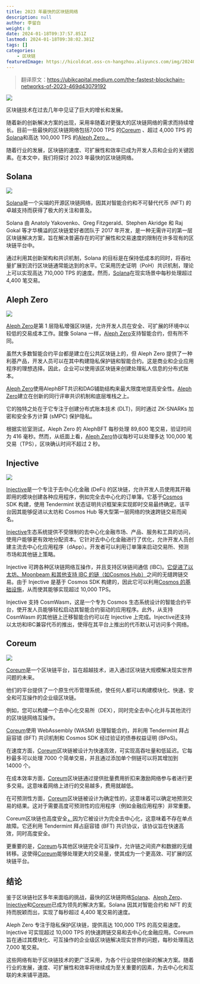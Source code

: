 ```yaml
---
title: 2023 年最快的区块链网络
description: null
author: 李留白
weight: 0
date: 2024-01-18T09:37:57.851Z
lastmod: 2024-01-18T09:38:02.381Z
tags: []
categories:
    - 区块链
featuredImage: https://hicoldcat.oss-cn-hangzhou.aliyuncs.com/img/20240118145546.png
---
```


>翻译原文：https://ubikcapital.medium.com/the-fastest-blockchain-networks-of-2023-469d43079192

![](https://hicoldcat.oss-cn-hangzhou.aliyuncs.com/img/20240118145546.png)

区块链技术在过去几年中见证了巨大的增长和发展。

随着新的创新解决方案的出现，采用率随着对更强大的区块链网络的需求而持续增长。目前一些最快的区块链网络包括7,000 TPS 的[Coreum](https://ubik.capital/coreum-2/) 、超过 4,000 TPS 的[Solana](https://ubik.capital/solana/)和高达 100,000 TPS 的[Aleph Zero 。](https://ubik.capital/aleph-zero/)

随着行业的发展，区块链的速度、可扩展性和效率已成为开发人员和企业的关键因素。在本文中，我们将探讨 2023 年最快的区块链网络。

## Solana

![](https://hicoldcat.oss-cn-hangzhou.aliyuncs.com/img/20240118145712.png)

[Solana](https://ubik.capital/solana/)是一个尖端的开源区块链网络，因其对智能合约和不可替代代币 (NFT) 的卓越支持而获得了极大的关注和普及。

Solana 由 Anatoly Yakovenko、Greg Fitzgerald、Stephen Akridge 和 Raj Gokal 等才华横溢的区块链爱好者团队于 2017 年开发，是一种无需许可的第一层区块链解决方案，旨在解决普遍存在的可扩展性和交易速度的限制在许多现有的区块链平台中。

通过利用其创新架构和共识机制，Solana 的目标是在保持低成本的同时，将吞吐量扩展到流行区块链通常能达到的水平。它采用历史证明（PoH）共识机制，理论上可以实现高达 710,000 TPS 的速度。然而，[Solana](https://ubik.capital/solana/)在现实场景中每秒处理超过 4,400 笔交易。

## Aleph Zero

![](https://hicoldcat.oss-cn-hangzhou.aliyuncs.com/img/20240118145735.png)

[Aleph Zero](https://ubik.capital/aleph-zero/)是第 1 层隐私增强区块链，允许开发人员在安全、可扩展的环境中以较低的交易成本工作。就像 Solana 一样，[Aleph Zero](https://ubik.capital/aleph-zero/)支持智能合约，但有所不同。

虽然大多数智能合约平台都是建立在公共区块链上的，但 Aleph Zero 提供了一种利基产品，开发人员可以在其中构建隐私保护链和智能合约。这是商业和企业应用程序的理想选择。因此，企业可以使用该区块链来创建处理私人信息的分布式账本。

[Aleph Zero](https://ubik.capital/aleph-zero/)使用AlephBFT共识和DAG辅助结构来最大限度地提高安全性。[Aleph Zero](https://ubik.capital/aleph-zero/)建立在创新的同行评审共识机制和底层堆栈之上。

它的独特之处在于它专注于创建分布式账本技术 (DLT)，同时通过 ZK-SNARKs 加密和安全多方计算 (sMPC) 保护隐私。

根据实验室测试，Aleph Zero 的 AlephBFT 每秒处理 89,600 笔交易，验证时间为 416 毫秒。然而，从纸面上看，[Aleph Zero](https://ubik.capital/aleph-zero/)协议每秒可以处理多达 100,000 笔交易（TPS），区块确认时间不超过 2 秒。

## Injective

![](https://hicoldcat.oss-cn-hangzhou.aliyuncs.com/img/20240118145757.png)

[Injective](https://ubik.capital/injective/)是一个专注于去中心化金融 (DeFi) 的区块链，允许开发人员使用其开箱即用的模块创建各种应用程序，例如完全去中心化的订单簿。它基于[Cosmos](https://ubik.capital/cosmos-hub/) SDK 构建，使用 Tendermint 状态证明共识框架来实现即时交易最终确定。该平台因其能够促进以太坊和 Cosmos Hub 等大型第一层网络的快速跨链交易而闻名。

[Injective](https://ubik.capital/injective/)生态系统提供不受限制的去中心化金融市场、产品、服务和工具的访问，使用户能够更有效地分配资本。它针对去中心化金融进行了优化，允许开发人员创建主流去中心化应用程序（dApp）。开发者可以利用订单簿来启动交易所、预测市场和其他链上策略。

Injective 可跨各种区块链网络互操作，并且支持区块链间通信 (IBC)。[它促进了以太坊、Moonbeam 和其他支持 IBC 的链（如Cosmos Hub）](https://ubik.capital/cosmos-hub/)之间的无缝跨链交易。由于 Injective 是基于 Cosmos SDK 构建的，因此它可以利用[Cosmos 的基础设施](https://www.coinbase.com/price/injective)，从而使其能够实现超过 10,000 TPS。

Injective 支持 CosmWasm，这是一个专为 Cosmos 生态系统设计的智能合约平台，使开发人员能够轻松启动其智能合约驱动的应用程序。此外，从支持 CosmWasm 的其他链上迁移智能合约可以在 Injective 上完成。Injective还支持以太坊和IBC兼容代币的推出，使得在其平台上推出的代币默认可访问多个网络。

## Coreum

![](https://hicoldcat.oss-cn-hangzhou.aliyuncs.com/img/20240118145822.png)

[Coreum](https://ubik.capital/coreum-2/)是一个区块链平台，旨在超越技术，进入通过区块链大规模解决现实世界问题的未来。

他们的平台提供了一个原生代币管理系统，使任何人都可以构建模块化、快速、安全和可互操作的企业级区块链。

例如，您可以构建一个去中心化交易所（DEX），同时完全去中心化并与其他流行的区块链网络互操作。

[Coreum](https://ubik.capital/coreum-2/)使用 WebAssembly (WASM) 处理智能合约，并利用 Tendermint 拜占庭容错 (BFT) 共识机制和 Cosmos SDK 经过验证的债券权益证明 (BPoS)。

在速度方面，[Coreum](https://ubik.capital/coreum-2/)区块链被设计为快速高效，可实现高吞吐量和低延迟。它每秒最多可以处理 7000 个简单交易，并且通过添加单个侧链可以将其增加到 14000 个。

在成本效率方面，[Coreum](https://ubik.capital/coreum-2/)区块链通过提供批量费用折扣来激励网络参与者进行更多交易。这意味着网络上进行的交易越多，费用就越低。

在可预测性方面，[Coreum](https://ubik.capital/coreum-2/)区块链被设计为确定性的，这意味着可以确定地预测交易的结果。这对于需要高度可预测性的应用程序（例如金融应用程序）非常重要。

Coreum区块链也高度安全[，](https://ubik.capital/coreum-2/)因为它被设计为完全去中心化，这意味着不存在单点故障。它还利用 Tendermint 拜占庭容错 (BFT) 共识协议，该协议旨在快速高效，同时高度安全。

更重要的是，[Coreum](https://ubik.capital/coreum-2/)与其他区块链完全可互操作，允许链之间资产和数据的无缝转移。这使得[Coreum](https://ubik.capital/coreum-2/)能够处理更大的交易量，使其成为一个更高效、可扩展的区块链平台。

## 结论

鉴于区块链社区多年来面临的挑战，最快的区块链网络[Solana](https://ubik.capital/solana/)、[Aleph Zero](https://ubik.capital/aleph-zero/)、[Injective](https://ubik.capital/injective/)和[Coreum](https://ubik.capital/coreum-2/)已成为领先的解决方案。Solana 因其对智能合约和 NFT 的支持而脱颖而出，实现了每秒超过 4,400 笔交易的速度。

Aleph Zero 专注于隐私保护区块链，提供高达 100,000 TPS 的高交易速度。Injective 可实现超过 10,000 TPS 的快速跨链交易和去中心化金融应用。Coreum 旨在通过其模块化、可互操作的企业级区块链解决现实世界的问题，每秒处理高达 7,000 笔交易。

这些网络有助于区块链技术的更广泛采用，为各个行业提供创新的解决方案。随着行业的发展，速度、可扩展性和效率将继续成为至关重要的因素，为去中心化和互联的未来铺平道路。